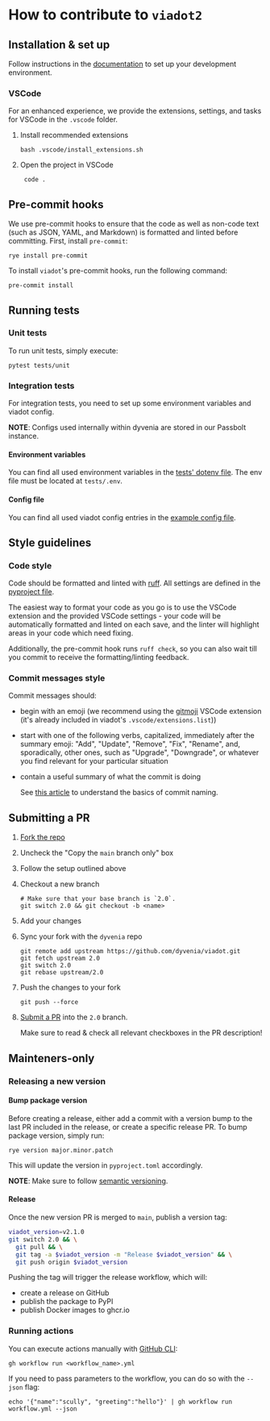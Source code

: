# How to contribute to `viadot2`

## Installation & set up

Follow instructions in the [documentation](./docs/getting_started.md) to set up your development environment.

### VSCode

For an enhanced experience, we provide the extensions, settings, and tasks for VSCode in the `.vscode` folder.

1. Install recommended extensions

   ```console
   bash .vscode/install_extensions.sh
   ```

2. Open the project in VSCode

   ```console
    code .
   ```

## Pre-commit hooks

We use pre-commit hooks to ensure that the code as well as non-code text (such as JSON, YAML, and Markdown) is formatted and linted before committing. First, install `pre-commit`:

```console
rye install pre-commit
```

To install `viadot`'s pre-commit hooks, run the following command:

```console
pre-commit install
```

## Running tests

### Unit tests

To run unit tests, simply execute:

```console
pytest tests/unit
```

### Integration tests

For integration tests, you need to set up some environment variables and viadot config.

**NOTE**: Configs used internally within dyvenia are stored in our Passbolt instance.

#### Environment variables

You can find all used environment variables in the [tests' dotenv file](./tests/.env.example). The env file must be located at `tests/.env`.

#### Config file

You can find all used viadot config entries in the [example config file](./config.yaml.example).

## Style guidelines

### Code style

Code should be formatted and linted with [ruff](https://docs.astral.sh/ruff/). All settings are defined in the [pyproject file](pyproject.toml).

The easiest way to format your code as you go is to use the VSCode extension and the provided VSCode settings - your code will be automatically formatted and linted on each save, and the linter will highlight areas in your code which need fixing.

Additionally, the pre-commit hook runs `ruff check`, so you can also wait till you commit to receive the formatting/linting feedback.

### Commit messages style

Commit messages should:

- begin with an emoji (we recommend using the [gitmoji](https://marketplace.visualstudio.com/items?itemName=seatonjiang.gitmoji-vscode) VSCode extension (it's already included in viadot's `.vscode/extensions.list`))
- start with one of the following verbs, capitalized, immediately after the summary emoji: "Add", "Update", "Remove", "Fix", "Rename", and, sporadically, other ones, such as "Upgrade", "Downgrade", or whatever you find relevant for your particular situation
- contain a useful summary of what the commit is doing

  See [this article](https://www.freecodecamp.org/news/how-to-write-better-git-commit-messages/) to understand the basics of commit naming.

## Submitting a PR

1. [Fork the repo](https://github.com/dyvenia/viadot/fork)
2. Uncheck the "Copy the `main` branch only" box
3. Follow the setup outlined above
4. Checkout a new branch

   ```console
   # Make sure that your base branch is `2.0`.
   git switch 2.0 && git checkout -b <name>
   ```

5. Add your changes
6. Sync your fork with the `dyvenia` repo

   ```console
   git remote add upstream https://github.com/dyvenia/viadot.git
   git fetch upstream 2.0
   git switch 2.0
   git rebase upstream/2.0
   ```

7. Push the changes to your fork

   ```console
   git push --force
   ```

8. [Submit a PR](https://github.com/dyvenia/viadot/compare/2.0...main) into the `2.0` branch.

   Make sure to read & check all relevant checkboxes in the PR description!

## Mainteners-only

### Releasing a new version

#### Bump package version

Before creating a release, either add a commit with a version bump to the last PR included in the release, or create a specific release PR. To bump package version, simply run:

```console
rye version major.minor.patch
```

This will update the version in `pyproject.toml` accordingly.

**NOTE**: Make sure to follow [semantic versioning](https://semver.org/).

#### Release

Once the new version PR is merged to `main`, publish a version tag:

```bash
viadot_version=v2.1.0
git switch 2.0 && \
  git pull && \
  git tag -a $viadot_version -m "Release $viadot_version" && \
  git push origin $viadot_version
```

Pushing the tag will trigger the release workflow, which will:

- create a release on GitHub
- publish the package to PyPI
- publish Docker images to ghcr.io

### Running actions

You can execute actions manually with [GitHub CLI](https://cli.github.com/manual/):

```console
gh workflow run <workflow_name>.yml
```

If you need to pass parameters to the workflow, you can do so with the `--json` flag:

```console
echo '{"name":"scully", "greeting":"hello"}' | gh workflow run workflow.yml --json
```
